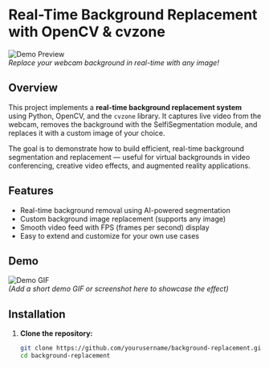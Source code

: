 # Real-Time Background Replacement with OpenCV & cvzone

![Demo Preview](demo.gif)  
*Replace your webcam background in real-time with any image!*

## Overview

This project implements a **real-time background replacement system** using Python, OpenCV, and the `cvzone` library. It captures live video from the webcam, removes the background with the SelfiSegmentation module, and replaces it with a custom image of your choice.

The goal is to demonstrate how to build efficient, real-time background segmentation and replacement — useful for virtual backgrounds in video conferencing, creative video effects, and augmented reality applications.

## Features

- Real-time background removal using AI-powered segmentation  
- Custom background image replacement (supports any image)  
- Smooth video feed with FPS (frames per second) display  
- Easy to extend and customize for your own use cases  

## Demo

![Demo GIF](demo.gif)  
*(Add a short demo GIF or screenshot here to showcase the effect)*

## Installation

1. **Clone the repository:**

   ```bash
   git clone https://github.com/yourusername/background-replacement.git
   cd background-replacement
